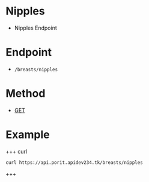 # Nipples
- Nipples Endpoint

# Endpoint
- `/breasts/nipples` 

# Method
- [GET](https://developer.mozilla.org/en-US/docs/Web/HTTP/Methods/GET)

# Example
+++ curl
``` 
curl https://api.porit.apidev234.tk/breasts/nipples
``` 
+++